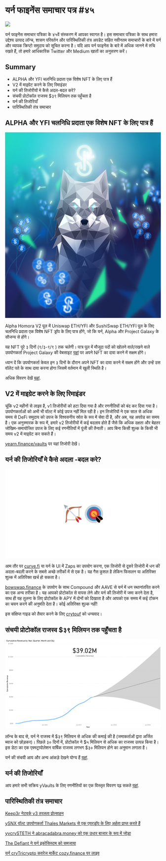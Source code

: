 # यर्न फाइनेंस समाचार पत्र #४५ 

![](/image1.jfif)

यर्न फाइनेंस समाचार पत्रिका के ४५वें संस्करण में आपका स्वागत है। इस समाचार पत्रिका के साथ हमारा उद्देश्य उत्पाद लॉन्च, शासन परिवर्तन और पारिस्थितिकी तंत्र अपडेट सहित नवीनतम समाचारों के बारे में यर्न और व्यापक क्रिप्टो समुदाय को सूचित करना है। यदि आप यर्न फाइनेंस के बारे में अधिक जानने में रुचि रखते हैं, तो हमारे आधिकारिक Twitter और Medium खातों का अनुसरण करें।
## **Summary**

- ALPHA और YFI चलनिधि प्रदाता एक विशेष NFT के लिए पात्र हैं
- V2 में माइग्रेट करने के लिए रिमाइंडर
- यर्न की तिजोरीयों मे कैसे अदल-बदल करे?
- संचयी प्रोटोकॉल राजस्व $३९ मिलियन तक पहुँचता है
- यर्न की तिजोरियाँ
- पारिस्थितिकी तंत्र समाचार

## **ALPHA और YFI चलनिधि प्रदाता एक विशेष NFT के लिए पात्र हैं**

![](./image2.jfif)

Alpha Homora V2 पूल में Uniswap ETH/YFI और SushiSwap ETH/YFI पूल के लिए चलनिधि प्रदाता एक विशेष NFT ड्रॉप के लिए पात्र होंगे, जो कि यर्न, Alpha और Project Galaxy के सौजन्य से होंगे।

यह NFT पूरे ३ दिनों (९/३-९/९ ) तक चलेगी। पात्र पूल में मौजूदा पदों को खोलने वाले/रखने वाले उपयोगकर्ता Project Galaxy की वेबसाइट [यहां](https://galaxy.eco/AlphaFinanceLab/campaign/117) पर अपने NFT का दावा करने में सक्षम होंगे।

ध्यान दें कि उपयोगकर्ता केवल इन ३ दिनों के दौरान अपने NFT का दावा करने में सक्षम होंगे और उन्हें उस वॉलेट पते के साथ दावा करना होगा जिसमें वर्तमान में खुली स्थिति है।

अधिक विवरण देखें [यहां](https://twitter.com/AlphaFinanceLab/status/1433689307152195591).

## **V2 में माइग्रेट करने के लिए रिमाइंडर**

चूंकि v2 महीनों से लाइव है, v1 तिजोरीयों को हटा दिया गया है और रणनीतियों को बंद कर दिया गया है। उपयोगकर्ताओं को अभी भी वॉल्ट में कोई उपज नहीं मिल रही है। इन तिजोरियों ने एक साल से अधिक समय से DeFi समुदाय को उपज के विश्वसनीय स्रोत के रूप में सेवा दी है, और अब, यह अपग्रेड का समय है। एक अनुस्मारक के रूप में, हमारे v2 तिजोरीयों में कई बदलाव होते हैं जैसे कि अधिक दक्षता और बेहतर जोखिम-समायोजित उपज के लिए कई रणनीतियों में पूंजी की तैनाती। आप बिना किसी शुल्क के किसी भी समय v2 में माइग्रेट कर सकते हैं।

[yearn.finance/vaults](https://yearn.finance/vaults) पर यहां तिजोरी देखें।

## **यर्न की तिजोरियाँ मे कैसे अदला -बदल करे?**

![](image3.jfif)

आम तौर पर [curve.fi](https://curve.fi/) या यर्न के UI में Zaps का उपयोग करना, एक तिजोरी से दूसरे तिजोरी में धन की अदला-बदली करने के सबसे अच्छे तरीकों में से एक है। यह गैस कुशल है लेकिन फिसलन या अतिरिक्त शुल्क में अतिरिक्त खर्च हो सकता है।

[bowswap.finance](https://bowswap.finance/) के उपयोग के साथ Compound और AAVE से यर्न में धन स्थानांतरित करने का एक अन्य तरीका है। यह आपको प्रोटोकॉल से वापस लेने और यर्न की तिजोरी में जमा करने देता है, साथ ही यह तुलना के लिए प्रोटोकॉल के APY में दोनों को दिखाता है और आपको एक समय में कई टोकन का चयन करने की अनुमति देता है। कोई अतिरिक्त शुल्क नहीं!

इस संक्षिप्त गाइड को तैयार करने के लिए [crytouf](https://twitter.com/cryptouf) को धन्यवाद।

## **संचयी प्रोटोकॉल राजस्व $३९ मिलियन तक पहुँचता है**

![](image4.png)

लॉन्च के बाद से, यर्न ने राजस्व में $३९ मिलियन से अधिक की कमाई की है (जमाकर्ताओं द्वारा अर्जित ब्याज को छोड़कर)। पिछले ३० दिनों में, प्रोटोकॉल ने $५ मिलियन से अधिक का राजस्व उत्पन्न किया है। इस डेटा का एक एक्स्ट्रापोलेशन वार्षिक राजस्व लगभग $३० मिलियन होने का अनुमान लगाता है।

यर्न की संचयी आय और अन्य आंकड़े देखने योग्य हैं [यहां](https://www.yfistats.com/).

## **यर्न की तिजोरियाँ**

आप हमारे सभी सक्रिय yVaults के लिए रणनीतियों का एक विस्तृत विवरण पढ़ सकते [यहां](https://medium.com/yearn-state-of-the-vaults/the-vaults-at-yearn-9237905ffed3).

## **पारिस्थितिकी तंत्र समाचार**

[Keep3r नेटवर्क v3 तरलता प्रोत्साहन](https://twitter.com/AndreCronjeTech/status/1434125562281332737)

[ySNX वॉल्ट उपयोगकर्ता Thales Markets से एक एयरड्रॉप के लिए अर्हता प्राप्त करते हैं](https://twitter.com/thalesmarket/status/1434889906657144834)

[yvcrvSTETH ने abracadabra.money को एक उधार बाजार के रूप में जोड़ा](https://twitter.com/MIM_Spell/status/1430975000350281732?s=20)

[The Defiant ने यर्न इकोसिस्टम को समजाया](https://thedefiant.io/yearn-finance-ecosystem-breakdown-pushing-the-boundaries-of-human-coordination/)

[यर्न crvTricrypto कवरेज मार्केट cozy.finance पर लाइव](https://twitter.com/cozyfinance/status/1433602125792038913)
